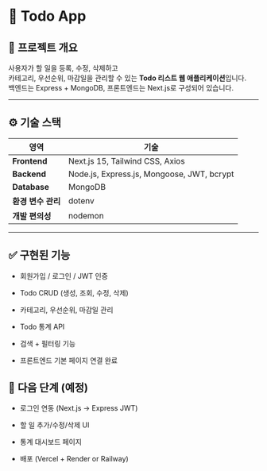 # 🧩 Todo App

## 📌 프로젝트 개요  
사용자가 할 일을 등록, 수정, 삭제하고  
카테고리, 우선순위, 마감일을 관리할 수 있는 **Todo 리스트 웹 애플리케이션**입니다.  
백엔드는 Express + MongoDB, 프론트엔드는 Next.js로 구성되어 있습니다.

---

## ⚙️ 기술 스택  
| 영역 | 기술 |
|------|------|
| **Frontend** | Next.js 15, Tailwind CSS, Axios |
| **Backend** | Node.js, Express.js, Mongoose, JWT, bcrypt |
| **Database** | MongoDB |
| **환경 변수 관리** | dotenv |
| **개발 편의성** | nodemon |

---

 ## ✅ 구현된 기능

  - 회원가입 / 로그인 / JWT 인증

  - Todo CRUD (생성, 조회, 수정, 삭제)

  - 카테고리, 우선순위, 마감일 관리

  - Todo 통계 API

  - 검색 + 필터링 기능

  - 프론트엔드 기본 페이지 연결 완료

## 📅 다음 단계 (예정)

  - 로그인 연동 (Next.js → Express JWT)

  - 할 일 추가/수정/삭제 UI

  - 통계 대시보드 페이지

  - 배포 (Vercel + Render or Railway)
